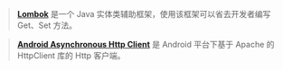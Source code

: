 > **[Lombok](https://projectlombok.org/)** 是一个 Java 实体类辅助框架，使用该框架可以省去开发者编写 Get、Set 方法。

> **[Android Asynchronous Http Client](http://loopj.com/android-async-http/)** 是 Android 平台下基于 Apache 的 HttpClient 库的 Http 客户端。
